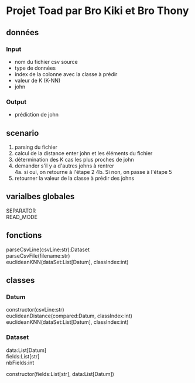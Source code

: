 Projet Toad par Bro Kiki et Bro Thony
=====================================

## données

### Input
- nom du fichier csv source
- type de données
- index de la colonne avec la classe à prédir
- valeur de K (K-NN)
- john

### Output
- prédiction de john

## scenario

1. parsing du fichier
2. calcul de la distance enter john et les éléments du fichier
3. détermination des K cas les plus proches de john
4. demander s'il y a d'autres johns à rentrer  
   4a. si oui, on retourne à l'étape 2
   4b. Si non, on passe à l'étape 5
5. retourner la valeur de la classe à prédir des johns

## varialbes globales
SEPARATOR  
READ_MODE

## fonctions
parseCsvLine(csvLine:str):Dataset  
parseCsvFile(filename:str)  
euclideanKNN(dataSet:List[Datum], classIndex:int)  

## classes

### Datum
constructor(csvLine:str)  
euclideanDistance(compared:Datum, classIndex:int)  
euclideanKNN(dataSet:List[Datum], classIndex:int)  

### Dataset

data:List[Datum]  
fields:List[str]  
nbFields:int  

constructor(fields:List[str], data:List[Datum])  


